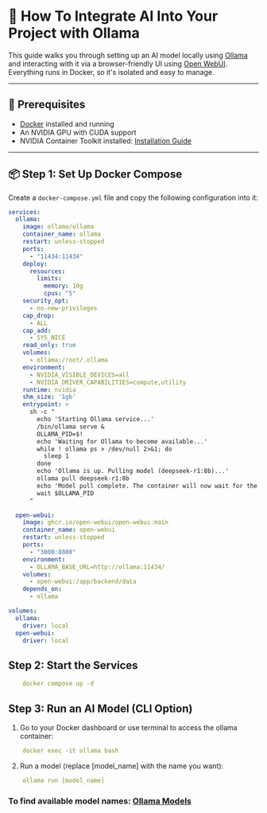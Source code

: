 # 🧠 How To Integrate AI Into Your Project with Ollama

This guide walks you through setting up an AI model locally using [Ollama](https://ollama.com) and interacting with it via a browser-friendly UI using [Open WebUI](https://github.com/open-webui/open-webui). Everything runs in Docker, so it's isolated and easy to manage.

---

## 🚀 Prerequisites

- [Docker](https://www.docker.com/products/docker-desktop) installed and running
- An NVIDIA GPU with CUDA support
- NVIDIA Container Toolkit installed: [Installation Guide](https://docs.nvidia.com/datacenter/cloud-native/container-toolkit/install-guide.html)

---

## 📦 Step 1: Set Up Docker Compose

Create a `docker-compose.yml` file and copy the following configuration into it:

```yaml
services:
  ollama:
    image: ollama/ollama
    container_name: ollama
    restart: unless-stopped
    ports:
      - "11434:11434"
    deploy:
      resources:
        limits:
          memory: 10g
          cpus: "5"
    security_opt:
      - no-new-privileges
    cap_drop:
      - ALL
    cap_add:
      - SYS_NICE
    read_only: true
    volumes:
      - ollama:/root/.ollama
    environment:
      - NVIDIA_VISIBLE_DEVICES=all
      - NVIDIA_DRIVER_CAPABILITIES=compute,utility
    runtime: nvidia
    shm_size: '1gb'
    entrypoint: >
      sh -c "
        echo 'Starting Ollama service...'
        /bin/ollama serve &
        OLLAMA_PID=$!
        echo 'Waiting for Ollama to become available...'
        while ! ollama ps > /dev/null 2>&1; do
          sleep 1
        done
        echo 'Ollama is up. Pulling model (deepseek-r1:8b)...'
        ollama pull deepseek-r1:8b
        echo 'Model pull complete. The container will now wait for the Ollama process to exit.'
        wait $OLLAMA_PID
      "

  open-webui:
    image: ghcr.io/open-webui/open-webui:main
    container_name: open-webui
    restart: unless-stopped
    ports:
      - "3000:8080"
    environment:
      - OLLAMA_BASE_URL=http://ollama:11434/
    volumes:
      - open-webui:/app/backend/data
    depends_on:
      - ollama

volumes:
  ollama:
    driver: local
  open-webui:
    driver: local
```

## Step 2: Start the Services

```yaml
    docker compose up -d
```

## Step 3: Run an AI Model (CLI Option)

1. Go to your Docker dashboard or use terminal to access the ollama container:
```yaml
    docker exec -it ollama bash
```

2. Run a model (replace [model_name] with the name you want):
```yaml
    ollama run [model_name]
```

### To find available model names: [Ollama Models](https://ollama.com/search)


